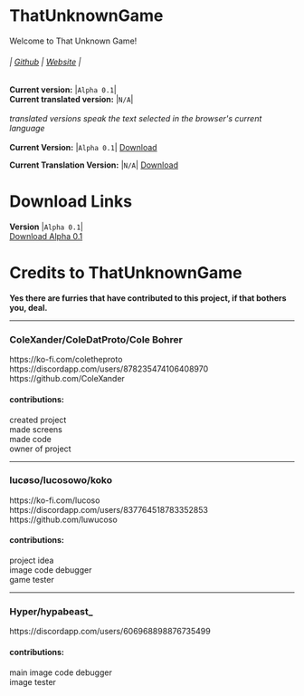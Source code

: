 # ThatUnknownGame
Welcome to That Unknown Game!
<h6>
  
  | [Github](https://github.com/ColeXander/ThatUnknownGame/) | [Website](https://colexander.github.io/ThatUnknownGame/) |
</h6>

**Current version:** |`Alpha 0.1`|<br>
**Current translated version:** |`N/A`|<br><br>
*translated versions speak the text selected in the browser's current language*<br><br>
**Current Version:** |`Alpha 0.1`| [Download](https://github.com/ColeXander/ThatUnknownGame/archive/refs/tags/v0.1-alpha.zip)
<br>

**Current Translation Version:** |`N/A`| [Download](https://github.com/404)<br>

# Download Links

**Version** |`Alpha 0.1`|<br>
[Download Alpha 0.1](https://github.com/ColeXander/ThatUnknownGame/archive/refs/tags/v0.1-alpha.zip)
# Credits to ThatUnknownGame
**Yes there are furries that have contributed to this project, if that bothers you, deal.**
<br>
<hr>
<h3>ColeXander/ColeDatProto/Cole Bohrer</h3>
https://ko-fi.com/coletheproto
<br>
https://discordapp.com/users/878235474106408970
<br>
https://github.com/ColeXander
<br>
<h4>contributions:</h4>
created project<br>
made screens<br>
made code<br>
owner of project<br>
<hr>
<h3>lucøso/lucosowo/koko</h3>
https://ko-fi.com/lucoso
<br>
https://discordapp.com/users/837764518783352853
<br>
https://github.com/luwucoso
<br>
<h4>contributions:</h4>
project idea<br>
image code debugger<br>
game tester<br>
<hr>
<h3>Hyper/hypabeast_</h3>
https://discordapp.com/users/606968898876735499
<br>
<h4>contributions:</h4>
main image code debugger<br>
image tester<br>